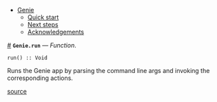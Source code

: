 

- [Genie](index.md#Genie-1)
    - [Quick start](index.md#Quick-start-1)
    - [Next steps](index.md#Next-steps-1)
    - [Acknowledgements](index.md#Acknowledgements-1)

<a id='Genie.run' href='#Genie.run'>#</a>
**`Genie.run`** &mdash; *Function*.



```
run() :: Void
```

Runs the Genie app by parsing the command line args and invoking the corresponding actions.


<a target='_blank' href='https://github.com/essenciary/Genie.jl/tree/bbc5671fb81149c8da565a16ed27d1cf7fd2ccfc/src/Genie.jl#L34-L38' class='documenter-source'>source</a><br>

